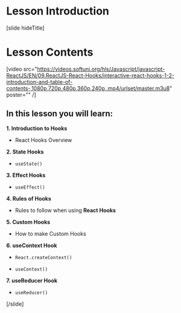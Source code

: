 # Lesson Introduction

[slide hideTitle]

# Lesson Contents

[video src="https://videos.softuni.org/hls/Javascript/javascript-ReactJS/EN/09.ReactJS-React-Hooks/interactive-react-hooks-1-2-introduction-and-table-of-contents-,1080p,720p,480p,360p,240p,.mp4/urlset/master.m3u8" poster="" /]

## In this lesson you will learn:

**1. Introduction to Hooks**

- React Hooks Overview

**2. State Hooks**

- `useState()`

**3. Effect Hooks**

- `useEffect()`

**4. Rules of Hooks**

- Rules to follow when using **React Hooks**

**5. Custom Hooks**

- How to make Custom Hooks

**6. useContext Hook**

- `React.createContext()`

- `useContext()`

**7. useReducer Hook**

- `useReducer()`

[/slide]
